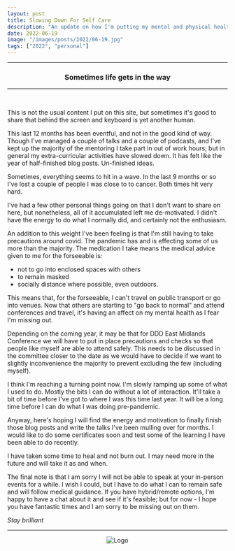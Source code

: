 ```yaml
---
layout: post
title: Slowing Down For Self Care
description: "An update on how I'm putting my mental and physical health first for a while."
date: 2022-06-19
image: "/images/posts/2022/06-19.jpg"
tags: ["2022", "personal"]
---
```


---

<center>
<h3> Sometimes life gets in the way </h3>
</center>

---

<br/>

This is not the usual content I put on this site, but sometimes it's good to share that behind the screen and keyboard is yet another human.

This last 12 months has been eventful, and not in the good kind of way. Though I've managed a couple of talks and a couple of podcasts, and I've kept up the majority of the mentoring I take part in out of work hours; but in general my extra-curricular activities have slowed down. It has felt like the year of half-finished blog posts. Un-finished ideas.

Sometimes, everything seems to hit in a wave. In the last 9 months or so I've lost a couple of people I was close to to cancer. Both times hit very hard.

I've had a few other personal things going on that I don't want to share on here, but nonetheless, all of it accumulated left me de-motivated. I didn't have the energy to do what I normally did, and certainly not the enthusiasm.

An addition to this weight I've been feeling is that I'm still having to take precautions around covid. The pandemic has and is effecting some of us more than the majority. The medication I take means the medical advice given to me for the forseeable is:

- not to go into enclosed spaces with others
- to remain masked
- socially distance where possible, even outdoors.

This means that, for the forseeable, I can't travel on public transport or go into venues. Now that others are starting to "go back to normal" and attend conferences and travel, it's having an affect on my mental health as I fear I'm missing out.

Depending on the coming year, it may be that for DDD East Midlands Conference we will have to put in place precautions and checks so that people like myself are able to attend safely. This needs to be discussed in the committee closer to the date as we would have to decide if we want to slightly inconvenience the majority to prevent excluding the few (including myself).

I think I'm reaching a turning point now. I'm slowly ramping up some of what I used to do. Mostly the bits I can do without a lot of interaction. It'll take a bit of time before I've got to where I was this time last year. It will be a long time before I can do what I was doing pre-pandemic.

Anyway, here's hoping I will find the energy and motivation to finally finish those blog posts and write the talks I've been mulling over for months. I would like to do some certificates soon and test some of the learning I have been able to do recently.

I have taken some time to heal and not burn out. I may need more in the future and will take it as and when.

The final note is that I am sorry I will not be able to speak at your in-person events for a while. I wish I could, but I have to do what I can to remain safe and will follow medical guidance. If you have hybrid/remote options, I'm happy to have a chat about it and see if it's feasible; but for now - I hope you have fantastic times and I am sorry to be missing out on them.

_Stay brilliant_

---

<div style="text-align:center" markdown="1">
<img src="{{site.baseurl}}/images/logo.png" alt="Logo">
</div>
